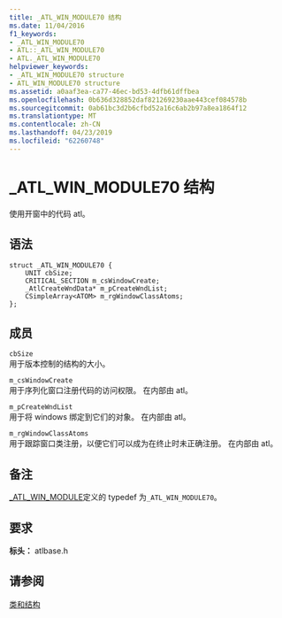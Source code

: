 ```yaml
---
title: _ATL_WIN_MODULE70 结构
ms.date: 11/04/2016
f1_keywords:
- _ATL_WIN_MODULE70
- ATL::_ATL_WIN_MODULE70
- ATL._ATL_WIN_MODULE70
helpviewer_keywords:
- _ATL_WIN_MODULE70 structure
- ATL_WIN_MODULE70 structure
ms.assetid: a0aaf3ea-ca77-46ec-bd53-4dfb61dffbea
ms.openlocfilehash: 0b636d328852daf821269230aae443cef084578b
ms.sourcegitcommit: 0ab61bc3d2b6cfbd52a16c6ab2b97a8ea1864f12
ms.translationtype: MT
ms.contentlocale: zh-CN
ms.lasthandoff: 04/23/2019
ms.locfileid: "62260748"
---
```

# <a name="atlwinmodule70-structure"></a>_ATL_WIN_MODULE70 结构

使用开窗中的代码 atl。

## <a name="syntax"></a>语法

```
struct _ATL_WIN_MODULE70 {
    UNIT cbSize;
    CRITICAL_SECTION m_csWindowCreate;
    _AtlCreateWndData* m_pCreateWndList;
    CSimpleArray<ATOM> m_rgWindowClassAtoms;
};
```

## <a name="members"></a>成员

`cbSize`<br/>
用于版本控制的结构的大小。

`m_csWindowCreate`<br/>
用于序列化窗口注册代码的访问权限。 在内部由 atl。

`m_pCreateWndList`<br/>
用于将 windows 绑定到它们的对象。 在内部由 atl。

`m_rgWindowClassAtoms`<br/>
用于跟踪窗口类注册，以便它们可以成为在终止时未正确注册。 在内部由 atl。

## <a name="remarks"></a>备注

[_ATL_WIN_MODULE](atl-typedefs.md#_atl_win_module)定义的 typedef 为`_ATL_WIN_MODULE70`。

## <a name="requirements"></a>要求

**标头：** atlbase.h

## <a name="see-also"></a>请参阅

[类和结构](../../atl/reference/atl-classes.md)
